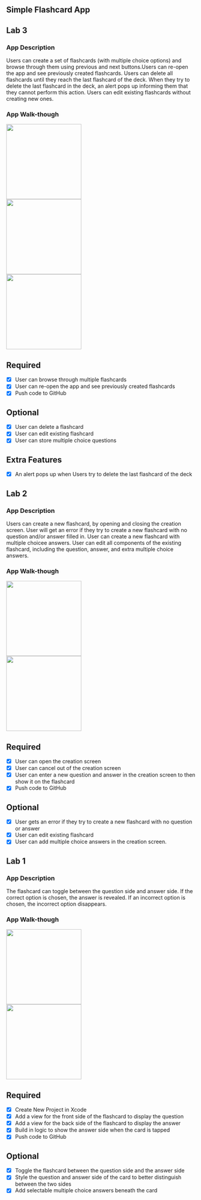 ## Simple Flashcard App
## Lab 3

### App Description
Users can create a set of flashcards (with multiple choice options) and browse through them using previous and next buttons.Users can re-open the app and see previously created flashcards. Users can delete all flashcards until they reach the last flashcard of the deck. When they try to delete the last flashcard in the deck, an alert pops up informing them that they cannot perform this action. Users can edit existing flashcards without creating new ones.

### App Walk-though
<img src="http://recordit.co/DS2InxxBez.gif" width=200><br>
<img src="http://g.recordit.co/mkC40aI2Fg.gif" width=200><br>
<img src="http://g.recordit.co/rsWBXF4EA6.gif" width=200><br>

## Required
- [x] User can browse through multiple flashcards
- [x] User can re-open the app and see previously created flashcards
- [x] Push code to GitHub

## Optional
- [x] User can delete a flashcard
- [x] User can edit existing flashcard
- [x] User can store multiple choice questions

## Extra Features
- [x] An alert pops up when Users try to delete the last flashcard of the deck

## Lab 2

### App Description
 Users can create a new flashcard, by opening and closing the creation screen. User will get an error if they try to create a new flashcard with no question and/or answer filled in. User can create a new flashcard with multiple choicee answers. User can edit all components of the existing flashcard, including the question, answer, and extra multiple choice answers. 

### App Walk-though
<img src="http://g.recordit.co/vELPrkkvfb.gif" width=200><br>
<img src="http://g.recordit.co/d7AbtsZaCr.gif" width=200><br>

## Required
- [x] User can open the creation screen
- [x] User can cancel out of the creation screen
- [x] User can enter a new question and answer in the creation screen to then show it on the flashcard
- [x] Push code to GitHub
## Optional
- [x] User gets an error if they try to create a new flashcard with no question or answer
- [x] User can edit existing flashcard
- [x] User can add multiple choice answers in the creation screen.

## Lab 1

### App Description
 The flashcard can toggle between the question side and answer side. If the correct option is chosen, the answer is revealed. If an incorrect option is chosen, the incorrect option disappears. 

### App Walk-though
<img src="http://g.recordit.co/NDJTcx8ugY.gif" width=200><br>
<img src="http://g.recordit.co/yydvjMYApy.gif" width=200><br>

## Required
- [x] Create New Project in Xcode
- [x] Add a view for the front side of the flashcard to display the question
- [x] Add a view for the back side of the flashcard to display the answer
- [x] Build in logic to show the answer side when the card is tapped
- [x] Push code to GitHub
## Optional
- [x] Toggle the flashcard between the question side and the answer side
- [x] Style the question and answer side of the card to better distinguish between the two sides
- [x] Add selectable multiple choice answers beneath the card
